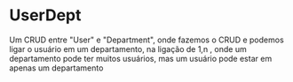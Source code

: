 # UserDept
Um CRUD entre "User" e "Department", onde fazemos o CRUD e podemos ligar o usuário em um departamento, na ligação de 1,n , onde um departamento pode ter muitos usuários, mas um usuário pode estar em apenas um departamento
